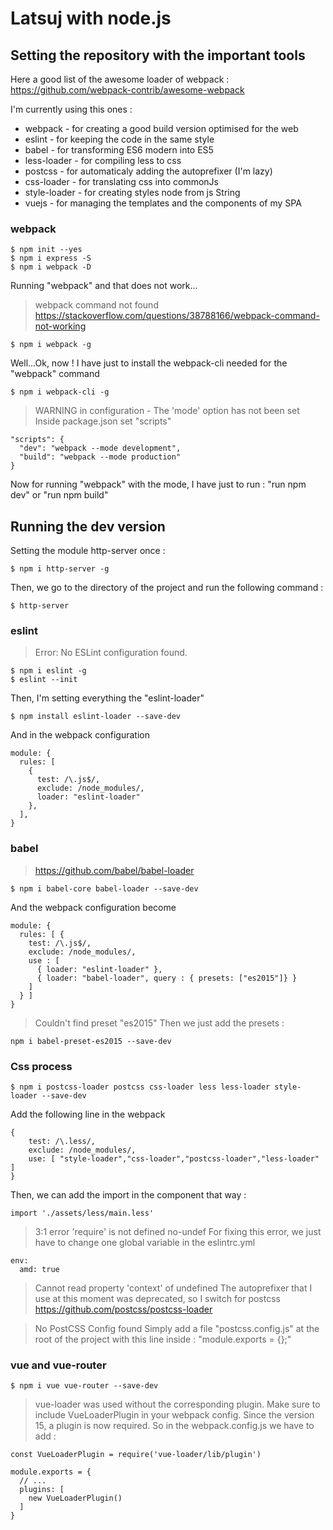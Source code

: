 # Latsuj with node.js

## Setting the repository with the important tools

Here a good list of the awesome loader of webpack : https://github.com/webpack-contrib/awesome-webpack

I'm currently using this ones :
* webpack - for creating a good build version optimised for the web
* eslint - for keeping the code in the same style
* babel - for transforming ES6 modern into ES5
* less-loader - for compiling less to css
* postcss - for automaticaly adding the autoprefixer (I'm lazy)
* css-loader - for translating css into commonJs
* style-loader - for creating styles node from js String
* vuejs - for managing the templates and the components of my SPA

### webpack

```
$ npm init --yes
$ npm i express -S
$ npm i webpack -D
```

Running "webpack" and that does not work...
> webpack command not found
https://stackoverflow.com/questions/38788166/webpack-command-not-working
```
$ npm i webpack -g
```

Well...Ok, now ! I have just to install the webpack-cli needed for the "webpack" command
```
$ npm i webpack-cli -g
```

> WARNING in configuration - The 'mode' option has not been set
Inside package.json set "scripts"
```
"scripts": {
  "dev": "webpack --mode development",
  "build": "webpack --mode production"
}
```
Now for running "webpack" with the mode, I have just to run : "run npm dev" or "run npm build"

## Running the dev version

Setting the module http-server once :
```
$ npm i http-server -g
```

Then, we go to the directory of the project and run the following command :
```
$ http-server
```

### eslint

> Error: No ESLint configuration found.
```
$ npm i eslint -g
$ eslint --init
```

Then, I'm setting everything the "eslint-loader"
```
$ npm install eslint-loader --save-dev
```

And in the webpack configuration
```
module: {
  rules: [
    {
      test: /\.js$/,
      exclude: /node_modules/,
      loader: "eslint-loader"
    },
  ],
}
```

### babel
> https://github.com/babel/babel-loader

```
$ npm i babel-core babel-loader --save-dev
```

And the webpack configuration become
```
module: {
  rules: [ {
	test: /\.js$/,
	exclude: /node_modules/,
	use : [
	  { loader: "eslint-loader" },
	  { loader: "babel-loader", query : { presets: ["es2015"]} }
	]
  } ]
}
```

> Couldn't find preset "es2015"
Then we just add the presets :
```
npm i babel-preset-es2015 --save-dev
```

### Css process

```
$ npm i postcss-loader postcss css-loader less less-loader style-loader --save-dev
```

Add the following line in the webpack
```
{
    test: /\.less/,
    exclude: /node_modules/,
    use: [ "style-loader","css-loader","postcss-loader","less-loader" ]
}
```

Then, we can add the import in the component that way :
```
import './assets/less/main.less'
```

>   3:1  error  'require' is not defined  no-undef
For fixing this error, we just have to change one global variable in the eslintrc.yml
```
env:
  amd: true
```

> Cannot read property 'context' of undefined
The autoprefixer that I use at this moment was deprecated, so I switch for postcss
> https://github.com/postcss/postcss-loader

> No PostCSS Config found
Simply add a file "postcss.config.js" at the root of the project with this line inside : "module.exports = {};"

### vue and vue-router

```
$ npm i vue vue-router --save-dev
```

> vue-loader was used without the corresponding plugin. Make sure to include VueLoaderPlugin in your webpack config.
Since the version 15, a plugin is now required. So in the webpack.config.js we have to add :
```
const VueLoaderPlugin = require('vue-loader/lib/plugin')

module.exports = {
  // ...
  plugins: [
    new VueLoaderPlugin()
  ]
}
```

